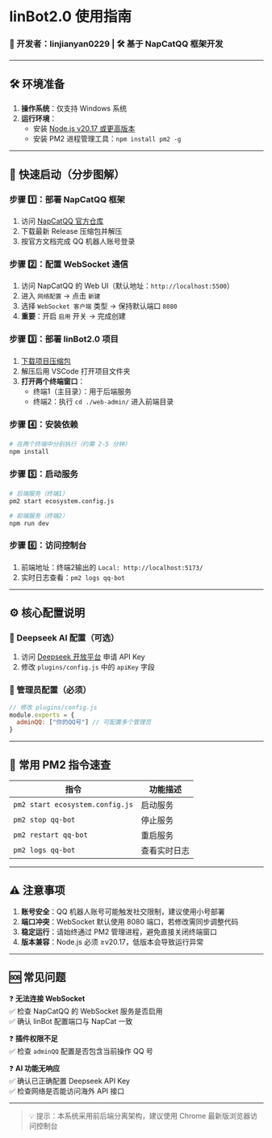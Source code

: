 # linBot2.0 使用指南

### 🤖 开发者：linjianyan0229 | 🛠️ 基于 NapCatQQ 框架开发

---

## 🛠️ 环境准备
1. **操作系统**：仅支持 Windows 系统
2. **运行环境**：
   - 安装 [Node.js v20.17 或更高版本](https://nodejs.org/)
   - 安装 PM2 进程管理工具：`npm install pm2 -g`

---

## 🚀 快速启动（分步图解）

### 步骤 1️⃣：部署 NapCatQQ 框架
1. 访问 [NapCatQQ 官方仓库](https://github.com/NapNeko/NapCatQQ)
2. 下载最新 Release 压缩包并解压
3. 按官方文档完成 QQ 机器人账号登录

### 步骤 2️⃣：配置 WebSocket 通信
1. 访问 NapCatQQ 的 Web UI（默认地址：`http://localhost:5500`）
2. 进入 `网络配置` → 点击 `新建`
3. 选择 `WebSocket 客户端` 类型 → 保持默认端口 `8080`
4. **重要**：开启 `启用` 开关 → 完成创建

### 步骤 3️⃣：部署 linBot2.0 项目
1. [下载项目压缩包](https://github.com/linjianyan0229/linBot2.0)
2. 解压后用 VSCode 打开项目文件夹
3. **打开两个终端窗口**：
   - 终端1（主目录）：用于后端服务
   - 终端2：执行 `cd ./web-admin/` 进入前端目录

### 步骤 4️⃣：安装依赖
```bash
# 在两个终端中分别执行（约需 2-5 分钟）
npm install
```

### 步骤 5️⃣：启动服务
```bash
# 后端服务（终端1）
pm2 start ecosystem.config.js

# 前端服务（终端2）
npm run dev
```

### 步骤 6️⃣：访问控制台
1. 前端地址：终端2输出的 `Local: http://localhost:5173/`
2. 实时日志查看：`pm2 logs qq-bot`

---

## ⚙️ 核心配置说明

### 🔑 Deepseek AI 配置（可选）
1. 访问 [Deepseek 开放平台](https://api-docs.deepseek.com/zh-cn/) 申请 API Key
2. 修改 `plugins/config.js` 中的 `apiKey` 字段

### 👮 管理员配置（必须）
```javascript
// 修改 plugins/config.js
module.exports = {
  adminQQ: ["你的QQ号"] // 可配置多个管理员
}
```

---

## 📜 常用 PM2 指令速查
| 指令 | 功能描述 |
|------|----------|
| `pm2 start ecosystem.config.js` | 启动服务 |
| `pm2 stop qq-bot` | 停止服务 |
| `pm2 restart qq-bot` | 重启服务 |
| `pm2 logs qq-bot` | 查看实时日志 |

---

## ⚠️ 注意事项
1. **账号安全**：QQ 机器人账号可能触发社交限制，建议使用小号部署
2. **端口冲突**：WebSocket 默认使用 8080 端口，若修改需同步调整代码
3. **稳定运行**：请始终通过 PM2 管理进程，避免直接关闭终端窗口
4. **版本兼容**：Node.js 必须 ≥v20.17，低版本会导致运行异常

---

## 🆘 常见问题
❓ **无法连接 WebSocket**  
✅ 检查 NapCatQQ 的 WebSocket 服务是否启用  
✅ 确认 linBot 配置端口与 NapCat 一致  

❓ **插件权限不足**  
✅ 检查 `adminQQ` 配置是否包含当前操作 QQ 号  

❓ **AI 功能无响应**  
✅ 确认已正确配置 Deepseek API Key  
✅ 检查网络是否能访问海外 API 接口

---

> 💡 提示：本系统采用前后端分离架构，建议使用 Chrome 最新版浏览器访问控制台
